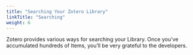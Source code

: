 ```yaml
---
title: "Searching Your Zotero Library"
linkTitle: "Searching"
weight: 6
---
```


Zotero provides various ways for searching your Library. Once you’ve accumulated hundreds of Items, you’ll be very grateful to the developers. 
